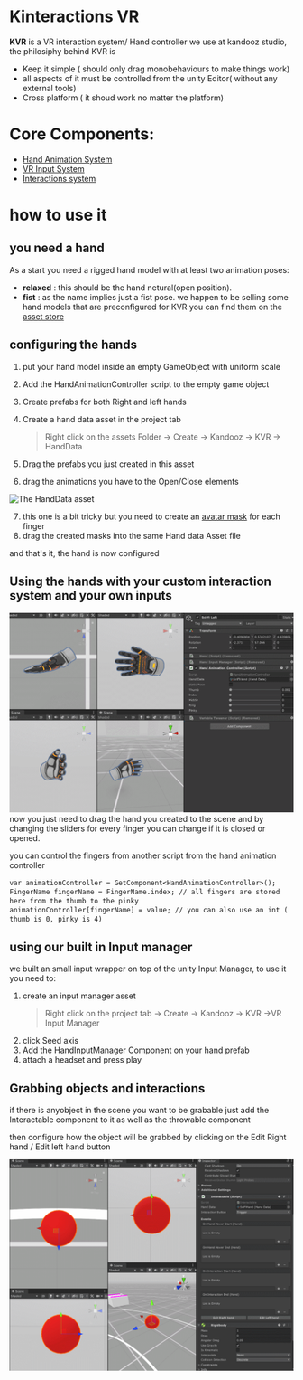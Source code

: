 # Kinteractions VR
**KVR** is a VR interaction system/ Hand controller we use at kandooz studio, the philosiphy behind KVR is
- Keep it simple ( should only drag monobehaviours to make things work)
- all aspects of it must be controlled from the unity Editor( without any external tools)
- Cross platform ( it shoud work no matter the platform) 

# Core Components:
- [Hand Animation System](HandAnimationController)
- [VR Input System](VRInput)
- [Interactions system](Interactable)

# how to use it

## you need a hand
As a start you need a rigged hand model with at least two animation poses:
- **relaxed** : this should be the hand netural(open position).
- **fist** : as the name implies just a fist pose.
we happen to be selling some hand models that are preconfigured for KVR you can find them on the [asset store](https://assetstore.unity.com/publishers/36568)

## configuring the hands

1. put your hand model inside an empty GameObject with uniform scale
2. Add the HandAnimationController script to the empty game object
3. Create prefabs for both Right and left hands
4. Create a hand data asset in the project tab
	
    > Right click on the assets Folder -> Create -> Kandooz -> KVR -> HandData
5. Drag the prefabs you just created in this asset
6. drag the animations you have to the Open/Close elements

![The HandData asset](/Readme/HandData.png)

7. this one is a bit tricky but you need to create an [avatar mask](https://docs.unity3d.com/2017.4/Documentation/Manual/class-AvatarMask.html) for each finger 
8. drag the created masks into the same Hand data Asset file


and that's it, the hand is now configured

## Using the hands with your custom interaction system and your own inputs

![Hand Animation Controller](/Readme/HandsInAction.gif)
now you just need to drag the hand you created to the scene and by changing the sliders for every finger you can change if it is closed or opened.

you can control the fingers from another script from the hand animation controller

	var animationController = GetComponent<HandAnimationController>();
	FingerName fingerName = FingerName.index; // all fingers are stored here from the thumb to the pinky
	animationController[fingerName] = value; // you can also use an int ( thumb is 0, pinky is 4)


## using our built in Input manager
we built an small input wrapper on top of the unity Input Manager, to use it you need to:

1. create an input manager asset 
	>Right click on the project tab -> Create -> Kandooz -> KVR ->VR Input Manager
2. click Seed axis
3. Add the HandInputManager Component on your hand prefab
4. attach a headset and press play



## Grabbing objects and interactions

if there is anyobject in the scene you want to be grabable just add the Interactable component to it as well as the throwable component

then configure how the object will be grabbed by clicking on the Edit Right hand / Edit left hand button


![Interactable](/Readme/Interactions.gif)
